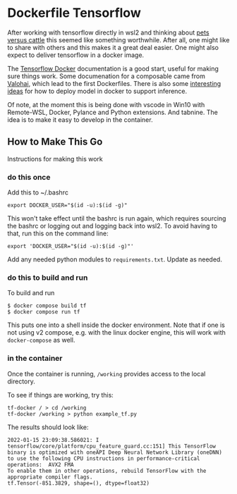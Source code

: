 # Dockerfile Tensorflow
After working with tensorflow directly in wsl2 and thinking about [pets versus cattle](http://cloudscaling.com/blog/cloud-computing/the-history-of-pets-vs-cattle/) this seemed like something worthwhile.  After all, one might like to share with others and this makes it a great deal easier.  One might also expect to deliver tensorflow in a docker image. 

The [Tensorflow Docker](https://www.tensorflow.org/install/docker) documentation is a good start, useful for making sure things work.  Some documenation for a composable came from [Valohai](https://docs.valohai.com/howto/docker/docker-build-image/), which lead to the first Dockerfiles.  There is also some [interesting ideas](https://towardsdatascience.com/how-to-deploy-machine-learning-models-with-tensorflow-part-2-containerize-it-db0ad7ca35a7) for how to deploy model in docker to support inference.

Of note, at the moment this is being done with vscode in Win10 with Remote-WSL, Docker, Pylance and Python extensions.  And tabnine.  The idea is to make it easy to develop in the container.

## How to Make This Go
Instructions for making this work

### do this once
Add this to ~/.bashrc
```
export DOCKER_USER="$(id -u):$(id -g)"
```
This won't take effect until the bashrc is run again, which requires sourcing the bashrc or logging out and logging back into wsl2.  To avoid having to that, run this on the command line:
```
export 'DOCKER_USER="$(id -u):$(id -g)"'
```

Add any needed python modules to `requirements.txt`.  Update as needed.

### do this to build and run
To build and run
```
$ docker compose build tf
$ docker compose run tf
```
This puts one into a shell inside the docker environment.  Note that if one is not using v2 compose, e.g. with the linux docker engine, this will work with `docker-compose` as well.

### in the container 
Once the container is running, `/working` provides access to the local directory.

To see if things are working, try this:
```
tf-docker / > cd /working
tf-docker /working > python example_tf.py 
```
The results should look like:
```
2022-01-15 23:09:38.586021: I tensorflow/core/platform/cpu_feature_guard.cc:151] This TensorFlow binary is optimized with oneAPI Deep Neural Network Library (oneDNN) to use the following CPU instructions in performance-critical operations:  AVX2 FMA
To enable them in other operations, rebuild TensorFlow with the appropriate compiler flags.
tf.Tensor(-851.3829, shape=(), dtype=float32)
```
